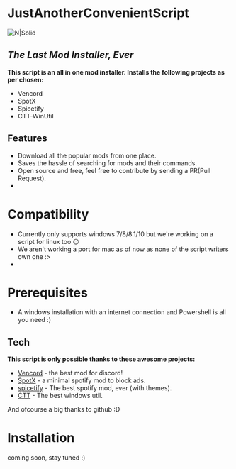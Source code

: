 # JustAnotherConvenientScript
![N|Solid](https://raw.githubusercontent.com/PowerShell/PowerShell/master/assets/ps_black_64.svg?sanitize=true)
## _The Last Mod Installer, Ever_

**This script is an all in one mod installer. Installs the following projects as per chosen:**

- Vencord
- SpotX
- Spicetify
- CTT-WinUtil

## Features
- Download all the popular mods from one place.
- Saves the hassle of searching for mods and their commands.
- Open source and free, feel free to contribute by sending a PR(Pull Request).
- 
# Compatibility
- Currently only supports windows 7/8/8.1/10 but we're working on a script for linux too 😉
- We aren't working a port for mac as of now as none of the script writers own one :>
- 
# Prerequisites
- A windows installation with an internet connection and Powershell is all you need :)
## Tech

**This script is only possible thanks to these awesome projects:**

- [Vencord](https://github.com/Vendicated/Vencord) - the best mod for discord!
- [SpotX](https://github.com/SpotX-Official/SpotX) - a minimal spotify mod to block ads.
- [spicetify](https://github.com/spicetify) - The best spotify mod, ever (with themes).
- [CTT](https://github.com/ChrisTitusTech/winutil) - The best windows util.

And ofcourse a big thanks to github :D
# Installation
coming soon, stay tuned :)


